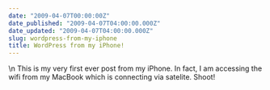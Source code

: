 ```yaml
---
date: "2009-04-07T00:00:00Z"
date_published: "2009-04-07T04:00:00.000Z"
date_updated: "2009-04-07T04:00:00.000Z"
slug: wordpress-from-my-iphone
title: WordPress from my iPhone!
---
```


\n    This is my very first ever post from my iPhone. In fact, I am accessing the wifi from my MacBook which is connecting via satelite. Shoot!
